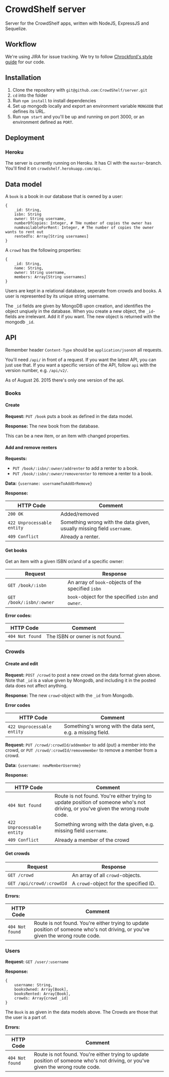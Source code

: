 # CrowdShelf server
Server for the CrowdShelf apps, written with NodeJS, ExpressJS and Sequelize.

## Workflow
We're using JIRA for issue tracking. We try to follow [Chrockford's style guide](http://javascript.crockford.com/code.html) for our code.

## Installation
1. Clone the repository with `git@github.com:CrowdShelf/server.git`
2. `cd` into the folder
3. Run `npm install` to install dependencies
4. Set up mongodb locally and export an environment variable `MONGODB` that defines its URL.
5. Run `npm start` and you'll be up and running on port 3000, or an environment defined as `PORT`.

## Deployment 
### Heroku
The server is currently running on Heroku. It has CI with the `master`-branch. You'll find it on `crowdshelf.herokuapp.com/api`.

## Data model
A `book` is a book in our database that is owned by a user:

    {
        _id: String,
        isbn: String
        owner: String username,
        numberOfCopies: Integer, # THe number of copies the owner has 
        numAvailableForRent: Integer, # The number of copies the owner wants to rent out 
        rentedTo: Array[String usernames]
    }
    
A `crowd` has the following properties:

    {
        _id: String, 
        name: String,
        owner: String username,
        members: Array[String usernames]
    }
    
Users are kept in a relational database, seperate from crowds and books. 
A user is represented by its unique string username.

The `_id` fields are given by MongoDB upon creation, and identifies the object unqiuely in the database. 
When you create a new object, the `_id`-fields are irrelevant. Add it if you want. The new object is returned
with the mongodb `_id`.

## API
Remember header `Content-Type` should be `application/json`on all requests.

You'll need `/api/` in front of a request. If you want the latest API, you can just use that. If you want a specific 
version of the API, follow `api` with the version number, e.g. `/api/v2/`.

As of August 26. 2015 there's only one version of the api.

### Books
#### Create 
**Request:** `PUT /book` puts a book as defined in the data model.

**Response:** The new book from the database.

This can be a new item, or an item with changed properties.

#### Add and remove renters
**Requests:** 

* `PUT /book/:isbn/:owner/addrenter` to add a renter to a book.
* `PUT /book/:isbn/:owner/removerenter` to remove a renter to a book.

**Data:** `{username: usernameToAddOrRemove}`

**Response:**

HTTP Code | Comment
--- | ---
`200 OK` | Added/removed
`422 Unprocessable entity` | Something wrong with the data given, usually missing field `username`. 
`409 Conflict` | Already a renter.


#### Get books
Get an item with a given ISBN or/and of a specific owner:

Request | Response
--- | ---
`GET /book/:isbn` |  An array of `book`-objects of the specified `isbn`
`GET /book/:isbn/:owner` | `book`-object for the specified `isbn` and `owner`. 


**Error codes:**

HTTP Code | Comment
--- | ---
`404 Not found` | The ISBN or owner is not found.


### Crowds
#### Create and edit 
**Request:** `POST /crowd` to post a new crowd on the data format given above. Note that `_id` is a value given by Mongodb, and including it in the posted data does not affect anything. 

**Response:** The new `crowd`-object with the `_id` from Mongodb.

**Error codes**

HTTP Code | Comment
--- | ---
`422 Unprocessable entity` | Something's wrong with the data sent, e.g. a missing field. 


**Request:** `PUT /crowd/:crowdId/addmember` to add (put) a member into the crowd, 
or `PUT /crowd/:crowdId/removemember` to remove a member from a crowd.

**Data:** `{username: newMemberUsernme} `

**Response:** 

HTTP Code | Comment
--- | ---
`404 Not found` | Route is not found. You're either trying to update position of someone who's not driving, or you've given the wrong route code.
`422 Unprocessable entity` | Something wrong with the data given, e.g. missing field `username`. 
`409 Conflict` | Already a member of the crowd 

#### Get crowds 

Request | Response
--- | ---
`GET /crowd` | An array of all `crowd`-objects.
`GET /api/crowd/:crowdId` | A `crowd`-object for the specified ID.

**Errors:**

HTTP Code | Comment
--- | ---
`404 Not found` | Route is not found. You're either trying to update position of someone who's not driving, or you've given the wrong route code.


### Users 
**Request:**  `GET /user/:username`

**Response:**

    {
        username: String,
        booksOwned: Array[Book],
        booksRented: Array[Book],
        crowds: Array{crowd _id]
    }
    
The `Book` is as given in the data models above. The Crowds are those that the user is a part of.

**Errors:**

HTTP Code | Comment
--- | ---
`404 Not found` | Route is not found. You're either trying to update position of someone who's not driving, or you've given the wrong route code.
